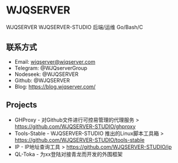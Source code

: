 WJQSERVER
=========

WJQSERVER
WJQSERVER-STUDIO
后端/运维 Go/Bash/C

联系方式
--------

* Email: wjqserver@wjqserver.com
* Telegram: @WJQserverGroup
* Nodeseek: @WJQSERVER
* Github: @WJQSERVER
* Blog: https://blog.wjqserver.com/

Projects
--------

* GHProxy - 对Github文件进行可控易管理的代理服务 > https://github.com/WJQSERVER-STUDIO/ghproxy
* Tools-Stable - WJQSERVER-STUDIO 推出的Linux脚本工具箱 > https://github.com/WJQSERVER-STUDIO/tools-stable
* IP - IP地址查询工具 > https://github.com/WJQSERVER-STUDIO/ip
* QL-Toka - 为xx登陆对接青龙而开发的外围框架